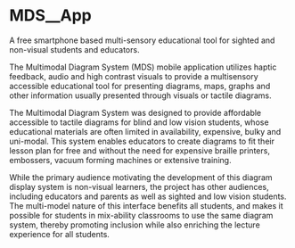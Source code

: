 # MDS__App
A free smartphone based multi-sensory educational tool for sighted and non-visual students and educators.

The Multimodal Diagram System (MDS) mobile application utilizes haptic feedback, audio and high contrast visuals to provide a multisensory accessible educational tool for presenting diagrams, maps, graphs and other information usually presented through visuals or tactile diagrams.

The Multimodal Diagram System was designed to provide affordable accessible to tactile diagrams for blind and low vision students, whose educational materials are often limited in availability, expensive, bulky and uni-modal. This system enables educators to create diagrams to fit their lesson plan for free and without the need for expensive braille printers, embossers, vacuum forming machines or extensive training. 

While the primary audience motivating the development of this diagram display system is non-visual learners, the project has other audiences, including educators and parents as well as sighted and low vision students. The multi-model nature of this interface benefits all students, and makes it possible for students in mix-ability classrooms to use the same diagram system, thereby promoting inclusion while also enriching the lecture experience for all students. 
